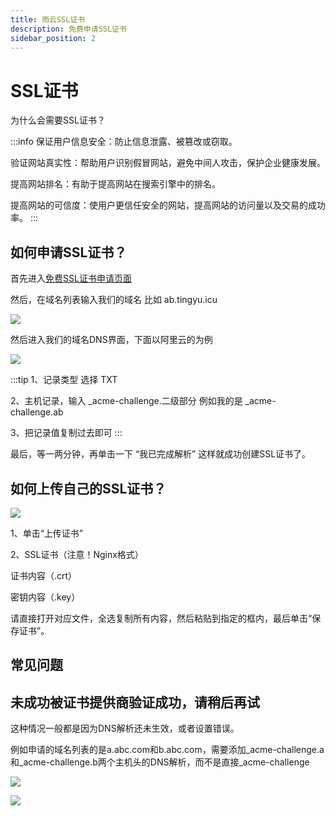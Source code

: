 ```yaml
---
title: 雨云SSL证书
description: 免费申请SSL证书
sidebar_position: 2
---
```


# SSL证书

为什么会需要SSL证书？

:::info
保证用户信息安全：防止信息泄露、被篡改或窃取。

验证网站真实性：帮助用户识别假冒网站，避免中间人攻击，保护企业健康发展。

提高网站排名：有助于提高网站在搜索引擎中的排名。

提高网站的可信度：使用户更信任安全的网站，提高网站的访问量以及交易的成功率。
:::

## 如何申请SSL证书？

首先进入[免费SSL证书申请页面](https://app.rainyun.com/apps/ssl/list/free-ssl)

然后，在域名列表输入我们的域名 比如 ab.tingyu.icu

![](https://cn-sy1.rains3.com/rainyun-assets/pic/2024/04/20240401110214_83d0f4b3353e3b8b50ca1742c98d5b55.png)


然后进入我们的域名DNS界面，下面以阿里云的为例

![](https://cn-sy1.rains3.com/rainyun-assets/pic/2023/12/20231211102959_b3bf60b851ebaeb2768b01a32e2ef32f.png)

:::tip
1、记录类型 选择 TXT

2、主机记录，输入 _acme-challenge.二级部分  例如我的是 _acme-challenge.ab 

3、把记录值复制过去即可
:::

最后，等一两分钟，再单击一下 “我已完成解析” 这样就成功创建SSL证书了。

## 如何上传自己的SSL证书？

![](https://cn-sy1.rains3.com/rainyun-assets/pic/2024/04/20240401110241_d3cb06c2db3f2e47f8ac95e007c804c6.png)


1、单击“上传证书”

2、SSL证书（注意！Nginx格式）
  
   证书内容（.crt）

   密钥内容（.key）

   请直接打开对应文件，全选复制所有内容，然后粘贴到指定的框内，最后单击“保存证书”。

## 常见问题

## 未成功被证书提供商验证成功，请稍后再试

这种情况一般都是因为DNS解析还未生效，或者设置错误。

例如申请的域名列表的是a.abc.com和b.abc.com，需要添加_acme-challenge.a和_acme-challenge.b两个主机头的DNS解析，而不是直接_acme-challenge

![](https://cn-sy1.rains3.com/rainyun-assets/pic/2024/03/20240311153931_723493bbbc8715d7135cc28057ecf950.png)

![](https://cn-sy1.rains3.com/rainyun-assets/pic/2024/03/20240311153041_09530fb0f8605a74482dc50c1fd1d272.png)
